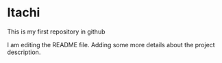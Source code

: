 # Itachi
This is my first repository in github

I am editing the README file. Adding some more details about the project description.
